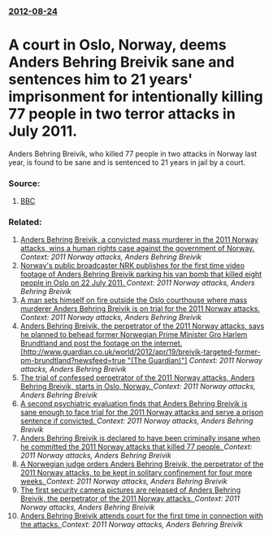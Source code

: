 ### [2012-08-24](/news/2012/08/24/index.md)

# A court in Oslo, Norway, deems Anders Behring Breivik sane and sentences him to 21 years' imprisonment for intentionally killing 77 people in two terror attacks in July 2011. 

Anders Behring Breivik, who killed 77 people in two attacks in Norway last year, is found to be sane and is sentenced to 21 years in jail by a court.


### Source:

1. [BBC](http://www.bbc.co.uk/news/world-europe-19365616)

### Related:

1. [Anders Behring Breivik, a convicted mass murderer in the 2011 Norway attacks, wins a human rights case against the government of Norway. ](/news/2016/04/20/anders-behring-breivik-a-convicted-mass-murderer-in-the-2011-norway-attacks-wins-a-human-rights-case-against-the-government-of-norway.md) _Context: 2011 Norway attacks, Anders Behring Breivik_
2. [Norway's public broadcaster NRK publishes for the first time video footage of Anders Behring Breivik parking his van bomb that killed eight people in Oslo on 22 July 2011. ](/news/2012/11/26/norway-s-public-broadcaster-nrk-publishes-for-the-first-time-video-footage-of-anders-behring-breivik-parking-his-van-bomb-that-killed-eight.md) _Context: 2011 Norway attacks, Anders Behring Breivik_
3. [A man sets himself on fire outside the Oslo courthouse where mass murderer Anders Behring Breivik is on trial for the 2011 Norway attacks. ](/news/2012/05/15/a-man-sets-himself-on-fire-outside-the-oslo-courthouse-where-mass-murderer-anders-behring-breivik-is-on-trial-for-the-2011-norway-attacks.md) _Context: 2011 Norway attacks, Anders Behring Breivik_
4. [Anders Behring Breivik, the perpetrator of the 2011 Norway attacks, says he planned to behead former Norwegian Prime Minister Gro Harlem Brundtland and post the footage on the internet. [http://www.guardian.co.uk/world/2012/apr/19/breivik-targeted-former-pm-brundtland?newsfeed=true "(The Guardian)"]](/news/2012/04/19/anders-behring-breivik-the-perpetrator-of-the-2011-norway-attacks-says-he-planned-to-behead-former-norwegian-prime-minister-gro-harlem-bru.md) _Context: 2011 Norway attacks, Anders Behring Breivik_
5. [The trial of confessed perpetrator of the 2011 Norway attacks, Anders Behring Breivik, starts in Oslo, Norway. ](/news/2012/04/16/the-trial-of-confessed-perpetrator-of-the-2011-norway-attacks-anders-behring-breivik-starts-in-oslo-norway.md) _Context: 2011 Norway attacks, Anders Behring Breivik_
6. [A second psychiatric evaluation finds that Anders Behring Breivik is sane enough to face trial for the 2011 Norway attacks and serve a prison sentence if convicted. ](/news/2012/04/10/a-second-psychiatric-evaluation-finds-that-anders-behring-breivik-is-sane-enough-to-face-trial-for-the-2011-norway-attacks-and-serve-a-priso.md) _Context: 2011 Norway attacks, Anders Behring Breivik_
7. [Anders Behring Breivik is declared to have been criminally insane when he committed the 2011 Norway attacks that killed 77 people. ](/news/2011/11/29/anders-behring-breivik-is-declared-to-have-been-criminally-insane-when-he-committed-the-2011-norway-attacks-that-killed-77-people.md) _Context: 2011 Norway attacks, Anders Behring Breivik_
8. [A Norwegian judge orders Anders Behring Breivik, the perpetrator of the 2011 Norway attacks, to be kept in solitary confinement for four more weeks. ](/news/2011/09/20/a-norwegian-judge-orders-anders-behring-breivik-the-perpetrator-of-the-2011-norway-attacks-to-be-kept-in-solitary-confinement-for-four-mor.md) _Context: 2011 Norway attacks, Anders Behring Breivik_
9. [The first security camera pictures are released of Anders Behring Breivik, the perpetrator of the 2011 Norway attacks. ](/news/2011/09/16/the-first-security-camera-pictures-are-released-of-anders-behring-breivik-the-perpetrator-of-the-2011-norway-attacks.md) _Context: 2011 Norway attacks, Anders Behring Breivik_
10. [Anders Behring Breivik attends court for the first time in connection with the attacks. ](/news/2011/07/25/anders-behring-breivik-attends-court-for-the-first-time-in-connection-with-the-attacks.md) _Context: 2011 Norway attacks, Anders Behring Breivik_
